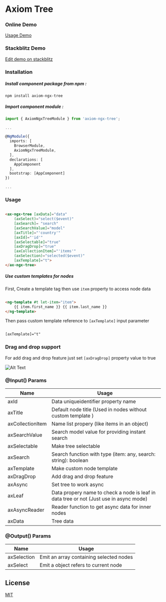 # Axiom Tree


### Online Demo

[Usage Demo](https://axiom-ngx-tree.stackblitz.io)

### Stackblitz Demo

[Edit demo on stackblitz](https://stackblitz.com/edit/axiom-ngx-tree)

### Installation

##### Install component package from npm :

`npm install axiom-ngx-tree`

##### Import component module :

```typescript
import { AxiomNgxTreeModule } from 'axiom-ngx-tree';

...

@NgModule({
  imports: [
    BrowserModule,
    AxiomNgxTreeModule,
  ], 
  declarations: [
    AppComponent
  ],
  bootstrap: [AppComponent]
})

...

```

### Usage

```html

<ax-ngx-tree [axData]="data" 
    (axSelect)="select($event)" 
    [axSearch]= "search"
    [axSearchValue]="model" 
    [axTitle]="'country'" 
    [axId]="'id'" 
    [axSelectable]="true"
    [axDragDrop]="true"
    [axCollectionItem]="'items'" 
    (axSelection)="selected($event)"
    [axTemplate]="t">
</ax-ngx-tree>

```

##### Use custom templates for nodes

First, Create a template tag then use `item` property to access node data

```html

<ng-template #t let-item="item">
    {{ item.first_name }} {{ item.last_name }}
</ng-template>

```

Then pass custom template reference to `[axTemplate]` input parameter

```html

[axTemplate]="t"

```

### Drag and drop support

For add drag and drop feature just set `[axDragDrop]` property value to true

![Alt Text](https://media.giphy.com/media/iOyDWDp3aKvHwPBxMU/giphy.gif)

### @Input() Params

| Name | Usage |
| ------ | ------ |
| axId | Data uniqueidentifier property name |
| axTitle | Default node title (Used in nodes without custom template ) |
| axCollectionItem | Name list propery (like items in an object) |
| axSearchValue | Search model value for providing instant search |
| axSelectable | Make tree selectable |
| axSearch | Search function with type (item: any, search: string): boolean |
| axTemplate | Make custom node template |
| axDragDrop | Add drag and drop feature |
| axAsync | Set tree to work async |
| axLeaf | Data propery name to check a node is leaf in data tree or not (Just use in async mode) |
| axAsyncReader | Reader function to get async data for inner nodes |
| axData | Tree data |

### @Output() Params

| Name | Usage |
| ------ | ------ |
| axSelection | Emit an array containing selected nodes |
| axSelect | Emit a object refers to current node |


## License

[MIT](http://opensource.org/licenses/MIT)
